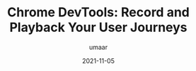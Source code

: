 ---
author: umaar
date: 2021-11-05
hidden: true
tags:
  - user-agents
  - tooling
  - user-experience
  - performance
target_url: https://umaar.com/dev-tips/248-recorder-playback/
title: "Chrome DevTools: Record and Playback Your User Journeys"
---